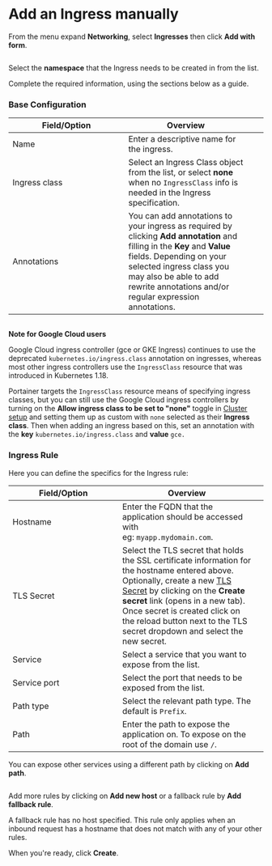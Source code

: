 # Add an Ingress manually

From the menu expand **Networking**, select **Ingresses** then click **Add with form**.

<figure><img src="../../..//assets/2.20-kubernetes-networking-ingresses-add.gif" alt=""><figcaption></figcaption></figure>

Select the **namespace** that the Ingress needs to be created in from the list.

Complete the required information, using the sections below as a guide.

### Base Configuration

<table><thead><tr><th width="213">Field/Option</th><th>Overview</th><th data-hidden></th><th data-hidden></th></tr></thead><tbody><tr><td>Name</td><td>Enter a descriptive name for the ingress.</td><td></td><td></td></tr><tr><td>Ingress class</td><td>Select an Ingress Class object from the list, or select <strong>none</strong> when no <code>IngressClass</code> info is needed in the Ingress specification.</td><td></td><td></td></tr><tr><td>Annotations</td><td>You can add annotations to your ingress as required by clicking <strong>Add annotation</strong> and filling in the <strong>Key</strong> and <strong>Value</strong> fields. Depending on your selected ingress class you may also be able to add rewrite annotations and/or regular expression annotations.</td><td></td><td></td></tr></tbody></table>

<figure><img src="../../..//assets/2.18-k8s-ingresses-add-name.png" alt=""><figcaption></figcaption></figure>


**Note for Google Cloud users**

Google Cloud ingress controller (gce or GKE Ingress) continues to use the deprecated `kubernetes.io/ingress.class` annotation on ingresses, whereas most other ingress controllers use the `IngressClass` resource that was introduced in Kubernetes 1.18.

Portainer targets the `IngressClass` resource means of specifying ingress classes, but you can still use the Google Cloud ingress controllers by turning on the **Allow ingress class to be set to "none"** toggle in [Cluster setup](../../cluster/setup.md#ingress-controllers) and setting them up as custom with `none` selected as their **Ingress class**. Then when adding an ingress based on this, set an annotation with the **key** `kubernetes.io/ingress.class` and **value** `gce.`


### Ingress Rule

Here you can define the specifics for the Ingress rule:

<table><thead><tr><th width="201">Field/Option</th><th>Overview</th><th data-hidden></th></tr></thead><tbody><tr><td>Hostname</td><td>Enter the FQDN that the application should be accessed with<br>eg: <code>myapp.mydomain.com</code>.</td><td></td></tr><tr><td>TLS Secret</td><td>Select the TLS secret that holds the SSL certificate information for the hostname entered above. Optionally, create a new <a href="../../configurations/add-1.md">TLS Secret</a> by clicking on the <strong>Create secret</strong> link (opens in a new tab). Once secret is created click on the reload button next to the TLS secret dropdown and select the new secret.</td><td></td></tr><tr><td>Service</td><td>Select a service that you want to expose from the list.</td><td></td></tr><tr><td>Service port</td><td>Select the port that needs to be exposed from the list.</td><td></td></tr><tr><td>Path type</td><td>Select the relevant path type. The default is <code>Prefix</code>.</td><td></td></tr><tr><td>Path</td><td>Enter the path to expose the application on. To expose on the root of the domain use <code>/</code>.</td><td></td></tr></tbody></table>

You can expose other services using a different path by clicking on **Add path**.

<figure><img src="../../..//assets/2.19-kubernetes-ingress-create-rules.png" alt=""><figcaption></figcaption></figure>

Add more rules by clicking on **Add new host** or a fallback rule by **Add fallback rule**.


A fallback rule has no host specified. This rule only applies when an inbound request has a hostname that does not match with any of your other rules.


When you're ready, click **Create**.
